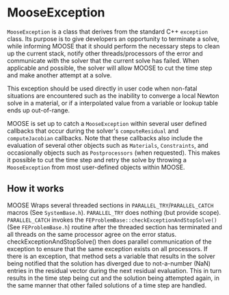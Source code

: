 # MooseException

`MooseException` is a class that derives from the standard C++ `exception` class. Its purpose is to give developers
an opportunity to terminate a solve, while informing MOOSE that it should perform the
necessary steps to clean up the current stack, notify other threads/processors of the error
and communicate with the solver that the current solve has failed. When applicable and possible,
the solver will allow MOOSE to cut the time step and make another attempt at a solve.

This exception should be used directly in user code when non-fatal situations are encountered
such as the inability to converge a local Newton solve in a material, or if a interpolated value
from a variable or lookup table ends up out-of-range.

MOOSE is set up to catch a `MooseException` within several user defined callbacks that occur during
the solver's `computeResidual` and `computeJacobian` callbacks. Note that these callbacks also include
the evaluation of several other objects such as `Materials`, `Constraints`, and occasionally objects
such as `Postprocessors` (when requested). This makes it possible to cut the time step and retry
the solve by throwing a `MooseException` from most user-defined objects within MOOSE.

## How it works

MOOSE Wraps several threaded sections in `PARALLEL_TRY`/`PARALLEL_CATCH` macros (See `SystemBase.h`).
`PARALLEL_TRY` does nothing (but provide scope). `PARALLEL_CATCH` invokes the
`FEProblemBase::checkExceptionAndStopSolve()` (See `FEProblemBase.h`) routine after the threaded section
has terminated and all threads on the same processor agree on the error status.
checkExceptionAndStopSolve() then does parallel communication of the exception to ensure that
the same exception exists on all processors. If there is an exception, that method sets
a variable that results in the solver being notified that the solution has diverged due to not-a-number
(NaN) entries in the residual vector during the next residual evaluation. This in turn results
in the time step being cut and the solution being attempted again, in the same manner that other failed
solutions of a time step are handled.
